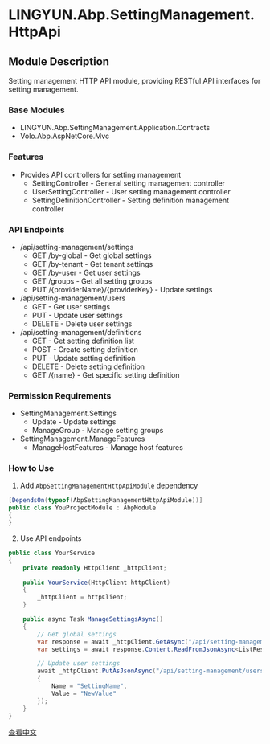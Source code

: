 # LINGYUN.Abp.SettingManagement.HttpApi

## Module Description

Setting management HTTP API module, providing RESTful API interfaces for setting management.

### Base Modules

* LINGYUN.Abp.SettingManagement.Application.Contracts
* Volo.Abp.AspNetCore.Mvc

### Features

* Provides API controllers for setting management
  * SettingController - General setting management controller
  * UserSettingController - User setting management controller
  * SettingDefinitionController - Setting definition management controller

### API Endpoints

* /api/setting-management/settings
  * GET /by-global - Get global settings
  * GET /by-tenant - Get tenant settings
  * GET /by-user - Get user settings
  * GET /groups - Get all setting groups
  * PUT /{providerName}/{providerKey} - Update settings
* /api/setting-management/users
  * GET - Get user settings
  * PUT - Update user settings
  * DELETE - Delete user settings
* /api/setting-management/definitions
  * GET - Get setting definition list
  * POST - Create setting definition
  * PUT - Update setting definition
  * DELETE - Delete setting definition
  * GET /{name} - Get specific setting definition

### Permission Requirements

* SettingManagement.Settings
  * Update - Update settings
  * ManageGroup - Manage setting groups
* SettingManagement.ManageFeatures
  * ManageHostFeatures - Manage host features

### How to Use

1. Add `AbpSettingManagementHttpApiModule` dependency

```csharp
[DependsOn(typeof(AbpSettingManagementHttpApiModule))]
public class YouProjectModule : AbpModule
{
}
```

2. Use API endpoints

```csharp
public class YourService
{
    private readonly HttpClient _httpClient;

    public YourService(HttpClient httpClient)
    {
        _httpClient = httpClient;
    }

    public async Task ManageSettingsAsync()
    {
        // Get global settings
        var response = await _httpClient.GetAsync("/api/setting-management/settings/by-global");
        var settings = await response.Content.ReadFromJsonAsync<ListResultDto<SettingGroupDto>>();

        // Update user settings
        await _httpClient.PutAsJsonAsync("/api/setting-management/users", new UpdateSettingDto
        {
            Name = "SettingName",
            Value = "NewValue"
        });
    }
}
```

[查看中文](README.md)
